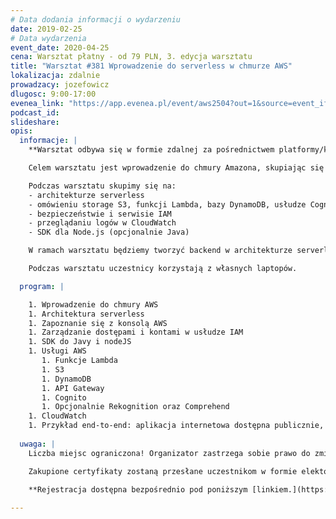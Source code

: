 ```yaml
---
# Data dodania informacji o wydarzeniu
date: 2019-02-25
# Data wydarzenia
event_date: 2020-04-25
cena: Warsztat płatny - od 79 PLN, 3. edycja warsztatu
title: "Warsztat #381 Wprowadzenie do serverless w chmurze AWS"
lokalizacja: zdalnie
prowadzacy: jozefowicz
dlugosc: 9:00-17:00
evenea_link: "https://app.evenea.pl/event/aws2504?out=1&source=event_iframe"
podcast_id:
slideshare:
opis:
  informacje: |
    **Warsztat odbywa się w formie zdalnej za pośrednictwem platformy/komunikatora online, z wykorzystaniem dźwięku, obrazu z kamery, udostępniania ekranu komputera prowadzącego i uczestników.** 

    Celem warsztatu jest wprowadzenie do chmury Amazona, skupiając się na technologiach serverless. Zostaną omówione podstawowe usługi AWS wraz z ich najważniejszymi funkcjami oraz możliwymi integracjami. Poruszone zostaną też popularne wpadki popełniane przy projektowaniu architektur serverless.

    Podczas warsztatu skupimy się na:
    - architekturze serverless
    - omówieniu storage S3, funkcji Lambda, bazy DynamoDB, usłudze Cognito oraz API Gateway
    - bezpieczeństwie i serwisie IAM
    - przeglądaniu logów w CloudWatch
    - SDK dla Node.js (opcjonalnie Java)

    W ramach warsztatu będziemy tworzyć backend w architekturze serverless dla prostej strony do zarządzania notatkami i załącznikami. Wymaganiem do warsztatu jest podstawowa znajomość JavaScript.

    Podczas warsztatu uczestnicy korzystają z własnych laptopów. 

  program: |

    1. Wprowadzenie do chmury AWS
    1. Architektura serverless
    1. Zapoznanie się z konsolą AWS
    1. Zarządzanie dostępami i kontami w usłudze IAM
    1. SDK do Javy i nodeJS
    1. Usługi AWS
       1. Funkcje Lambda
       1. S3
       1. DynamoDB
       1. API Gateway
       1. Cognito
       1. Opcjonalnie Rekognition oraz Comprehend
    1. CloudWatch
    1. Przykład end-to-end: aplikacja internetowa dostępna publicznie, realizująca prostego CRUD-a 
  
  uwaga: |
    Liczba miejsc ograniczona! Organizator zastrzega sobie prawo do zmiany lokalizacji wydarzenia oraz jego odwołania w przypadku niezgłoszenia się minimalnej liczby uczestników.

    Zakupione certyfikaty zostaną przesłane uczestnikom w formie elektoronicznej po warsztacie oraz za pośrednictwem firmy kurierskiej w momencie poprawy sytuacji wywołanej epidemią koronawirusa. 
    
    **Rejestracja dostępna bezpośrednio pod poniższym [linkiem.](https://app.evenea.pl/event/aws2504/)**

---
```

